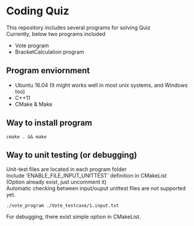 Coding Quiz
=================
This repository includes several programs for solving Quiz  
Currently, below two programs included
+ Vote program
+ BracketCalculation program

Program enviornment
-----------------
+ Ubuntu 16.04 (It might works well in most unix systems, and Windows too)
+ C++11
+ CMake & Make

Way to install program 
-----------------
<pre><code>cmake . && make </code></pre>

Way to unit testing (or debugging)
-----------------
Unit-test files are located in each program folder  
Include 'ENABLE_FILE_INPUT_UNITTEST' definition in CMakeList  
(Option already exist, just uncomment it)  
Automatic checking between input/ouput unittest files are not supported yet.

<pre><code>./vote_program ./Vote_testcase/1.input.txt </code></pre>

For debugging, there exist simple option in CMakeList.
